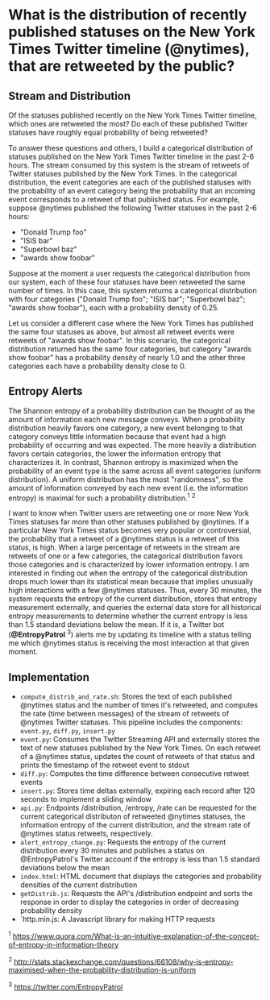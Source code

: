 What is the distribution of recently published statuses on the New York Times Twitter timeline (@nytimes), that are retweeted by the public?
===================================================================================================

Stream and Distribution
------------------------
Of the statuses published recently on the New York Times Twitter timeline, which ones are retweeted the most? Do each of these published Twitter statuses have roughly equal probability of being retweeted?

To answer these questions and others, I build a categorical distribution of statuses published on the New York Times Twitter timeline in the past 2-6 hours. The stream consumed by this system is the stream of retweets of Twitter statuses published by the New York Times. In the categorical distribution, the event categories are each of the published statuses with the probability of an event category being the probability that an incoming event corresponds to a retweet of that published status. For example, suppose @nytimes published the following Twitter statuses in the past 2-6 hours:
- "Donald Trump foo"
- "ISIS bar"
- "Superbowl baz"
- "awards show foobar"

Suppose at the moment a user requests the categorical distribution from our system, each of these four statuses have been retweeted the same number of times. In this case, this system returns a categorical distribution with four categories ("Donald Trump foo"; "ISIS bar"; "Superbowl baz"; "awards show foobar"), each with a probability density of 0.25.

Let us consider a different case where the New York Times has published the same four statuses as above, but almost all retweet events were retweets of "awards show foobar". In this scenario, the categorical distribution returned has the same four categories, but category "awards show foobar" has a probability density of nearly 1.0 and the other three categories each have a probability density close to 0.

Entropy Alerts
---------------
The Shannon entropy of a probability distribution can be thought of as the amount of information each new message conveys. When a probability distribution heavily favors one category, a new event belonging to that category conveys little information because that event had a high probability of occurring and was expected. The more heavily a distribution favors certain categories, the lower the information entropy that characterizes it. In contrast, Shannon entropy is maximized when the probability of an event type is the same across all event categories (uniform distribution). A uniform distribution has the most "randomness", so the amount of information conveyed by each new event (i.e. the information entropy) is maximal for such a probability distribution.<sup>1</sup> <sup>2</sup>

I want to know when Twitter users are retweeting one or more New York Times statuses far more than other statuses published by @nytimes. If a particular New York Times status becomes very popular or controversial, the probability that a retweet of a @nytimes status is a retweet of this status, is high. When a large percentage of retweets in the stream are retweets of one or a few categories, the categorical distribution favors those categories and is characterized by lower information entropy. I am interested in finding out when the entropy of the categorical distribution drops much lower than its statistical mean because that implies unusually high interactions with a few @nytimes statuses. Thus, every 30 minutes, the system requests the entropy of the current distribution, stores that entropy measurement externally, and queries the external data store for all historical entropy measurements to determine whether the current entropy is less than 1.5 standard deviations below the mean. If it is, a Twitter bot (**@EntropyPatrol** <sup>3</sup>) alerts me by updating its timeline with a status telling me which @nytimes status is receiving the most interaction at that given moment.

Implementation
--------------
* `compute_distrib_and_rate.sh`: Stores the text of each published @nytimes status and the number of times it's retweeted, and computes the rate (time between messages) of the stream of retweets of @nytimes Twitter statuses. This pipeline includes the components: `event.py`, `diff.py`, `insert.py`
* `event.py`: Consumes the Twitter Streaming API and externally stores the text of new statuses published by the New York Times. On each retweet of a @nytimes status, updates the count of retweets of that status and prints the timestamp of the retweet event to stdout
* `diff.py`: Computes the time difference between consecutive retweet events
* `insert.py`: Stores time deltas externally, expiring each record after 120 seconds to implement a sliding window
* `api.py`: Endpoints /distribution, /entropy, /rate can be requested for the current categorical distributon of retweeted @nytimes statuses, the information entropy of the current distribution, and the stream rate of @nytimes status retweets, respectively.
* `alert_entropy_change.py`: Requests the entropy of the current distribution every 30 minutes and publishes a status on @EntropyPatrol's Twitter account if the entropy is less than 1.5 standard deviations below the mean
* `index.html`: HTML document that displays the categories and probability densities of the current distribution
* `getDistrib.js`: Requests the API's /distribution endpoint and sorts the response in order to display the categories in order of decreasing probability density
* `http.min.js: A Javascript library for making HTTP requests

<sup>1</sup> https://www.quora.com/What-is-an-intuitive-explanation-of-the-concept-of-entropy-in-information-theory

<sup>2</sup> http://stats.stackexchange.com/questions/66108/why-is-entropy-maximised-when-the-probability-distribution-is-uniform

<sup>3</sup> https://twitter.com/EntropyPatrol
